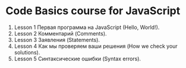 # Code Basics course for JavaScript

1. Lesson 1 Первая программа на JavaScript (Hello, World!).
2. Lesson 2 Комментарий (Comments).
3. Lesson 3 Заявления (Statements).
4. Lesson 4 Как мы проверяем ваши решения (How we check your solutions).
5. Lesson 5 Синтаксические ошибки (Syntax errors).

